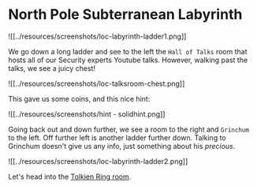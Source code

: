 # North Pole Subterranean Labyrinth

![[../resources/screenshots/loc-labyrinth-ladder1.png]]

We go down a long ladder and see to the left the `Hall of Talks` room that hosts all of our Security experts Youtube talks. However, walking past the talks, we see a juicy chest!

![[../resources/screenshots/loc-talksroom-chest.png]]

This gave us some coins, and this nice hint:

![[../resources/screenshots/hint - solidhint.png]]

Going back out and down further, we see a room to the right and `Grinchum` to the left. Off further left is another ladder further down. Talking to Grinchum doesn't give us any info, just something about his *precious*.

![[../resources/screenshots/loc-labyrinth-ladder2.png]]

Let's head into the [Tolkien Ring room](3-rings/1-tolkien/README.md).